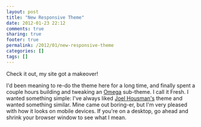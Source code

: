 ```yaml
---
layout: post
title: "New Responsive Theme"
date: 2012-01-23 22:12
comments: true
sharing: true
footer: true
permalink: /2012/01/new-responsive-theme
categories: []
tags: []
---
```

Check it out, my site got a makeover!

I'd been meaning to re-do the theme here for a long time, and finally spent a couple hours building and tweaking an <a href="http://drupal.org/project/omega">Omega</a> sub-theme. I call it Fresh. I wanted something simple: I've always liked <a href="http://joelhousman.com/">Joel Housman's</a> theme and wanted something similar. Mine came out boring-er, but I'm very pleased with how it looks on mobile devices. If you're on a desktop, go ahead and shrink your browser window to see what I mean.
